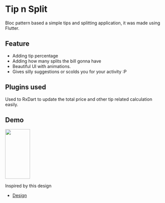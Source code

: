 # Tip n Split

Bloc pattern based a simple tips and splitting application, it was made using Flutter. 

## Feature

+ Adding tip percentage
+ Adding how many splits the bill gonna have
+ Beautiful UI with animations.
+ Gives silly suggestions or scolds you for your activity :P

## Plugins used

Used to RxDart to update the total price and other tip related calculation easily.

## Demo

<img src="https://github.com/adar2378/tip_calculator/blob/master/untitled.gif" width="80" height="160" />

Inspired by this design
- [Design](https://dribbble.com/shots/3984873-Tip-calculator)

